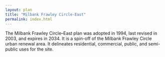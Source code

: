 ```yaml
---
layout: plan
title: "Milbank Frawley Circle-East"
permalink: index.html
---
```


The Milbank Frawley Circle–East plan was adopted in 1994, last revised in 2003, and expires in 2034. It is a spin-off of the Milbank Frawley Circle urban renewal area. It delineates residential, commercial, public, and semi-public uses for the site. 